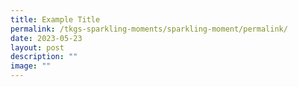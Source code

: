 ```yaml
---
title: Example Title
permalink: /tkgs-sparkling-moments/sparkling-moment/permalink/
date: 2023-05-23
layout: post
description: ""
image: ""
---
```

